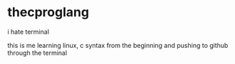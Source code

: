 # thecproglang
i hate terminal

this is me learning linux, c syntax from the beginning and pushing to github through the terminal
